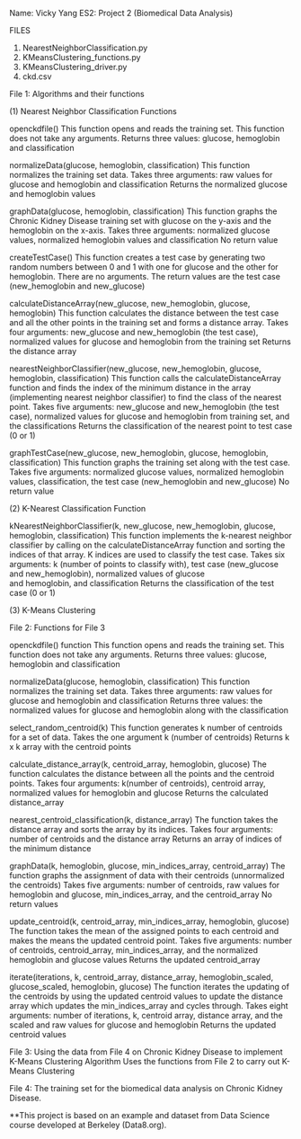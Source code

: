Name: Vicky Yang
ES2: Project 2 (Biomedical Data Analysis)

FILES
1. NearestNeighborClassification.py
2. KMeansClustering_functions.py
3. KMeansClustering_driver.py
4. ckd.csv

File 1: Algorithms and their functions

(1) Nearest Neighbor Classification Functions

openckdfile()
    This function opens and reads the training set.
    This function does not take any arguments.
    Returns three values: glucose, hemoglobin and classification

normalizeData(glucose, hemoglobin, classification)
    This function normalizes the training set data.
    Takes three arguments: raw values for glucose and hemoglobin and classification
    Returns the normalized glucose and hemoglobin values
    
graphData(glucose, hemoglobin, classification)
    This function graphs the Chronic Kidney Disease training set with glucose on the y-axis and the hemoglobin on the x-axis.
    Takes three arguments: normalized glucose values, normalized hemoglobin values and classification
    No return value
    
createTestCase()
    This function creates a test case by generating two random numbers between 0 and 1 with one for glucose and the other for hemoglobin.
    There are no arguments.
    The return values are the test case (new_hemoglobin and new_glucose)
    
calculateDistanceArray(new_glucose, new_hemoglobin, glucose, hemoglobin)
    This function calculates the distance between the test case and all the other points in the training set and forms a distance array.
    Takes four arguments: new_glucose and new_hemoglobin (the test case), normalized values for glucose and hemoglobin from the training set
    Returns the distance array
    
nearestNeighborClassifier(new_glucose, new_hemoglobin, glucose, hemoglobin, classification)
    This function calls the calculateDistanceArray function and finds the index of the minimum distance in the array (implementing nearest 
    neighbor classifier) to find the class of the nearest point.
    Takes five arguments: new_glucose and new_hemoglobin (the test case), normalized values for glucose and hemoglobin from training set, 
    and the classifications
    Returns the classification of the nearest point to test case (0 or 1)
    
graphTestCase(new_glucose, new_hemoglobin, glucose, hemoglobin, classification)
    This function graphs the training set along with the test case.
    Takes five arguments: normalized glucose values, normalized hemoglobin values, classification, the test case (new_hemoglobin and 
    new_glucose)
    No return value
  
(2) K-Nearest Classification Function

kNearestNeighborClassifier(k, new_glucose, new_hemoglobin, glucose, hemoglobin, classification)
    This function implements the k-nearest neighbor classifier by calling on the calculateDistanceArray function and sorting the indices of 
    that array. K indices are used to classify the test case.
    Takes six arguments: k (number of points to classify with), test case (new_glucose and new_hemoglobin), normalized values of glucose  
    and hemoglobin, and classification
    Returns the classification of the test case (0 or 1)
  
(3) K-Means Clustering

File 2: Functions for File 3

openckdfile() function
    This function opens and reads the training set.
    This function does not take any arguments.
    Returns three values: glucose, hemoglobin and classification
    
normalizeData(glucose, hemoglobin, classification)
    This function normalizes the training set data.
    Takes three arguments: raw values for glucose and hemoglobin and classification
    Returns three values: the normalized values for glucose and hemoglobin along with the classification
    
select_random_centroid(k)
    This function generates k number of centroids for a set of data.
    Takes the one argument k (number of centroids)
    Returns k x k array with the centroid points
    
calculate_distance_array(k, centroid_array, hemoglobin, glucose)
    The function calculates the distance between all the points and the centroid points.
    Takes four arguments: k(number of centroids), centroid array, normalized values for hemoglobin and glucose
    Returns the calculated distance_array
    
nearest_centroid_classification(k, distance_array)
    The function takes the distance array and sorts the array by its indices.
    Takes four arguments: number of centroids and the distance array
    Returns an array of indices of the minimum distance
    
graphData(k, hemoglobin, glucose, min_indices_array, centroid_array)
    The function graphs the assignment of data with their centroids (unnormalized the centroids)
    Takes five arguments: number of centroids, raw values for hemoglobin and glucose, min_indices_array, and the centroid_array
    No return values
    
update_centroid(k, centroid_array, min_indices_array, hemoglobin, glucose)
    The function takes the mean of the assigned points to each centroid and makes the means the updated centroid point.
    Takes five arguments: number of centroids, centroid_array, min_indices_array, and the normalized hemoglobin and glucose values
    Returns the updated centroid_array
    
iterate(iterations, k, centroid_array, distance_array, hemoglobin_scaled, glucose_scaled, hemoglobin, glucose)
    The function iterates the updating of the centroids by using the updated centroid values to update the distance array which updates the min_indices_array and cycles through.
    Takes eight arguments: number of iterations, k, centroid array, distance array, and the scaled and raw values for glucose and hemoglobin
    Returns the updated centroid values

File 3: Using the data from File 4 on Chronic Kidney Disease to implement K-Means Clustering Algorithm
        Uses the functions from File 2 to carry out K-Means Clustering

File 4: The training set for the biomedical data analysis on Chronic Kidney Disease.

**This project is based on an example and dataset from Data Science course developed at Berkeley (Data8.org).
